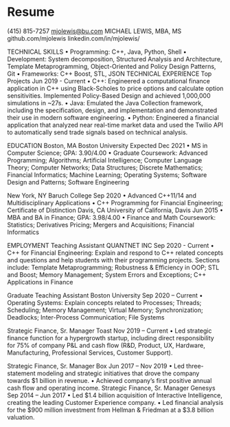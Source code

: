 # Resume
(415) 815-7257
mjolewis@bu.com
	MICHAEL LEWIS, MBA, MS	github.com/mjolewis
linkedin.com/in/mjolewis/ 


TECHNICAL SKILLS
•	Programming: C++, Java, Python, Shell
•	Development: System decomposition, Structured Analysis and Architecture, Template Metaprogramming, Object-Oriented and Policy Design Patterns, Git
•	Frameworks: C++ Boost, STL, JSON
TECHNICAL EXPERIENCE
Top Projects		Jun 2019 - Current
•	C++: Engineered a computational finance application in C++ using Black-Scholes to price options and calculate option sensitivities. Implemented Policy-Based Design and achieved 1,000,000 simulations in ~27s.
•	Java: Emulated the Java Collection framework, including the specification, design, and implementation and demonstrated their use in modern software engineering.
•	Python: Engineered a financial application that analyzed near real-time market data and used the Twilio API to automatically send trade signals based on technical analysis. 

EDUCATION
Boston, MA	Boston University	Expected Dec 2021
•	MS in Computer Science; GPA: 3.90/4.00
•	Graduate Coursework: Advanced Programming; Algorithms; Artificial Intelligence; Computer Language Theory; Computer Networks; Data Structures; Discrete Mathematics; Financial Informatics; Machine Learning; Operating Systems; Software Design and Patterns; Software Engineering

New York, NY	Baruch College	Sep 2020
•	Advanced C++11/14 and Multidisciplinary Applications
•	C++ Programming for Financial Engineering; Certificate of Distinction
Davis, CA	University of California, Davis	Jun 2015
•	MBA and BA in Finance; GPA: 3.98/4.00
•	Finance and Math Coursework: Statistics; Derivatives Pricing; Mergers and Acquisitions; Financial Informatics

EMPLOYMENT
Teaching Assistant	QUANTNET INC	Sep 2020 - Current
•	C++ for Financial Engineering: Explain and respond to C++ related concepts and questions and help students with their programming projects. Sections include: Template Metaprogramming; Robustness & Efficiency in OOP; STL and Boost; Memory Management; System Errors and Exceptions; C++ Applications in Finance

Graduate Teaching Assistant	Boston University	    Sep 2020 – Current
•	Operating Systems: Explain concepts related to Processes; Threads; Scheduling; Memory Management; Virtual Memory; Synchronization; Deadlocks; Inter-Process Communication; File Systems

Strategic Finance, Sr. Manager	Toast	    Nov 2019 – Current
•	Led strategic finance function for a hypergrowth startup, including direct responsibility for 75% of company P&L and cash flow (R&D, Product, UX, Hardware, Manufacturing, Professional Services, Customer Support).

Strategic Finance, Sr. Manager	Box	    Jun 2017 – Nov 2019
•	Led three-statement modeling and strategic initiatives that drove the company towards $1 billion in revenue.
•	Achieved company’s first positive annual cash flow and operating income.
Strategic Finance, Sr. Manager	Genesys	                   Sep 2014 – Jun 2017
•	Led $1.4 billion acquisition of Interactive Intelligence, creating the leading Customer Experience company.
•	Led financial analysis for the $900 million investment from Hellman & Friedman at a $3.8 billion valuation.

